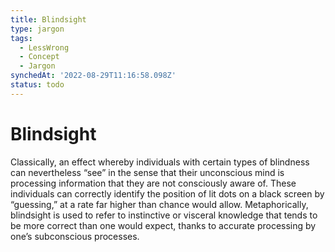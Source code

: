```yaml
---
title: Blindsight
type: jargon
tags:
  - LessWrong
  - Concept
  - Jargon
synchedAt: '2022-08-29T11:16:58.098Z'
status: todo
---
```


# Blindsight

Classically, an effect whereby individuals with certain types of blindness can nevertheless “see” in the sense that their unconscious mind is processing information that they are not consciously aware of. These individuals can correctly identify the position of lit dots on a black screen by “guessing,” at a rate far higher than chance would allow. Metaphorically, blindsight is used to refer to instinctive or visceral knowledge that tends to be more correct than one would expect, thanks to accurate processing by one’s subconscious processes.
 
